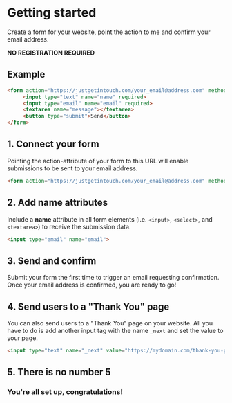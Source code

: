 <!-- ---
title: 'JGIT - Getting started'
description: 'How to get started using JGIT - Just Get In Touch - API'
excerpt: 'Create a form for your website, point the action to us and confirm your email address. Is that simple!'
--- -->

<div class="text-center">

# Getting started

Create a form for your website, point the action to me and confirm your email address.

<div class="has-bg">

**NO REGISTRATION REQUIRED**
</div>

</div>

## Example

```html
<form action="https://justgetintouch.com/your_email@address.com" method="POST">
     <input type="text" name="name" required>
     <input type="email" name="email" required>
     <textarea name="message"></textarea>
     <button type="submit">Send</button>
</form>
```

## 1. Connect your form
Pointing the action-attribute of your form to this URL will enable submissions to be sent to your email address.

```html
<form action="https://justgetintouch.com/your_email@address.com" method="POST">
```

## 2. Add name attributes
Include a **name** attribute in all form elements  (i.e. ```<input>```, ```<select>```, and ```<textarea>```) to receive the submission data.

```html
<input type="email" name="email">
```

## 3. Send and confirm
Submit your form the first time to trigger an email requesting confirmation.
Once your email address is confirmed, you are ready to go!


## 4. Send users to a "Thank You" page

You can also send users to a "Thank You" page on your website.
All you have to do is add another input tag with the name ```_next``` and set the value to your page.

```html
<input type="text" name="_next" value="https://mydomain.com/thank-you-page">
```

## 5. There is no number 5
### You're all set up, congratulations!
